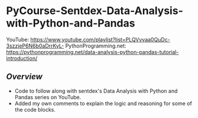 # PyCourse-Sentdex-Data-Analysis-with-Python-and-Pandas
YouTube: https://www.youtube.com/playlist?list=PLQVvvaa0QuDc-3szzjeP6N6b0aDrrKyL-
PythonProgramming.net: https://pythonprogramming.net/data-analysis-python-pandas-tutorial-introduction/

## *Overview*
- Code to follow along with sentdex's Data Analysis with Python and Pandas series on YouTube.
- Added my own comments to explain the logic and reasoning for some of the code blocks.
